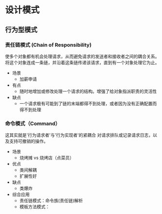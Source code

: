 # 设计模式

## 行为型模式

### 责任链模式 (Chain of Responsibility)

使多个对象都有机会处理请求，从而避免请求的发送者和接收者之间的耦合关系。
将这个对象连成一条链，并沿着这条链传递该请求，直到有一个对象处理它为止。

- 场景
  - 加薪申请
- 有点
  - 随时地增加或修改处理一个请求的结构。增强了给对象指派职责的灵活性
- 缺点
  - 一个请求极有可能到了链的末端都得不到处理，或者因为没有正确配置而得不到处理

### 命令模式（Command）

这其实就是'行为请求者'与'行为实现者'的紧耦合
对请求排队或记录请求日志，以及支持可撤销的操作。

- 场景
  - 烧烤摊 vs 烧烤店（点菜员）
- 优点
  - 类间解耦
  - 扩展性好
- 缺点
  - 类爆炸
- 综合应用
  - 责任链模式：命令族(责任链)解析
  - 模板方法模式：
